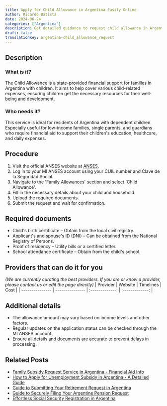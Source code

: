 ```yaml
---
title: Apply for Child Allowance in Argentina Easily Online
author: Ricardo Batista
date: 2024-06-24
categories: ["Argentina"]
description: Get detailed guidance to request child allowance in Argentina. Ensure financial support for your child effortlessly.
draft: false
translationKey: argentina-child_allowance_request
---
```


## Description
### What is it?
The Child Allowance is a state-provided financial support for families in Argentina with children. It aims to help cover various child-related expenses, ensuring children get the necessary resources for their well-being and development.

### Who needs it?
This service is ideal for residents of Argentina with dependent children. Especially useful for low-income families, single parents, and guardians who require financial aid to support their children's education, healthcare, and daily expenses.

## Procedure

1. Visit the official ANSES website at [ANSES](https://www.anses.gob.ar).
2. Log in to your MI ANSES account using your CUIL number and Clave de la Seguridad Social.
3. Navigate to the 'Family Allowances' section and select 'Child Allowance'.
4. Fill in the necessary details about your child and household.
5. Upload the required documents.
6. Submit the request and wait for confirmation.


## Required documents

- Child's birth certificate – Obtain from the local civil registry.
- Applicant's and spouse's ID (DNI) – Can be obtained from the National Registry of Persons.
- Proof of residency – Utility bills or a certified letter.
- School attendance certificate – Obtain from the child's school.


## Providers that can do it for you
_(We are currently curating the best providers. If you are or know a provider, please contact us or edit the page directly)_
| Provider        |     Website     |     Timelines    |       Cost      |
| --------------- | --------------- |  :-------------: | :-------------: |

## Additional details

- The allowance amount may vary based on income levels and other factors.
- Regular updates on the application status can be checked through the MI ANSES account.
- Ensure all details and documents are accurate to prevent delays in processing.

## Related Posts

- [Family Subsidy Request Service in Argentina - Financial Aid Info](https://tramitit.com/guides/argentina/family_subsidy_request/)
- [How to Apply for Unemployment Subsidy in Argentina - A Detailed Guide](https://tramitit.com/guides/argentina/unemployment_subsidy_request/)
- [Guide to Submitting Your Retirement Request in Argentina](https://tramitit.com/guides/argentina/retirement_request/)
- [Guide to Securely Filing Your Argentine Pension Request](https://tramitit.com/guides/argentina/pension_request/)
- [Effortless Social Security Registration in Argentina](https://tramitit.com/guides/argentina/social_security_registration/)